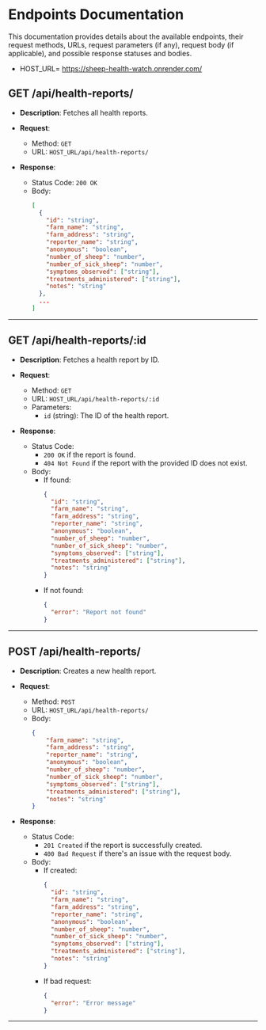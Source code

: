 # Endpoints Documentation

This documentation provides details about the available endpoints, their request methods, URLs, request parameters (if any), request body (if applicable), and possible response statuses and bodies.

- HOST_URL= https://sheep-health-watch.onrender.com/

## GET /api/health-reports/

- **Description**: Fetches all health reports.
- **Request**:

  - Method: `GET`
  - URL: `HOST_URL/api/health-reports/`

- **Response**:
  - Status Code: `200 OK`
  - Body:
    ```json
    [
      {
        "id": "string",
        "farm_name": "string",
        "farm_address": "string",
        "reporter_name": "string",
        "anonymous": "boolean",
        "number_of_sheep": "number",
        "number_of_sick_sheep": "number",
        "symptoms_observed": ["string"],
        "treatments_administered": ["string"],
        "notes": "string"
      },
      ...
    ]
    ```

---

## GET /api/health-reports/:id

- **Description**: Fetches a health report by ID.

- **Request**:

  - Method: `GET`
  - URL: `HOST_URL/api/health-reports/:id`
  - Parameters:
    - `id` (string): The ID of the health report.

- **Response**:
  - Status Code:
    - `200 OK` if the report is found.
    - `404 Not Found` if the report with the provided ID does not exist.
  - Body:
    - If found:
      ```json
      {
      	"id": "string",
      	"farm_name": "string",
      	"farm_address": "string",
      	"reporter_name": "string",
      	"anonymous": "boolean",
      	"number_of_sheep": "number",
      	"number_of_sick_sheep": "number",
      	"symptoms_observed": ["string"],
      	"treatments_administered": ["string"],
      	"notes": "string"
      }
      ```
    - If not found:
      ```json
      {
      	"error": "Report not found"
      }
      ```

---

## POST /api/health-reports/

- **Description**: Creates a new health report.

- **Request**:

  - Method: `POST`
  - URL: `HOST_URL/api/health-reports/`
  - Body:
    ```json
    {
    	"farm_name": "string",
    	"farm_address": "string",
    	"reporter_name": "string",
    	"anonymous": "boolean",
    	"number_of_sheep": "number",
    	"number_of_sick_sheep": "number",
    	"symptoms_observed": ["string"],
    	"treatments_administered": ["string"],
    	"notes": "string"
    }
    ```

- **Response**:
  - Status Code:
    - `201 Created` if the report is successfully created.
    - `400 Bad Request` if there's an issue with the request body.
  - Body:
    - If created:
      ```json
      {
      	"id": "string",
      	"farm_name": "string",
      	"farm_address": "string",
      	"reporter_name": "string",
      	"anonymous": "boolean",
      	"number_of_sheep": "number",
      	"number_of_sick_sheep": "number",
      	"symptoms_observed": ["string"],
      	"treatments_administered": ["string"],
      	"notes": "string"
      }
      ```
    - If bad request:
      ```json
      {
      	"error": "Error message"
      }
      ```

---
